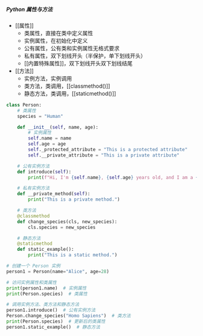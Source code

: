 ##### Python 属性与方法
- [[属性]]
	- 类属性，直接在类中定义属性
	- 实例属性，在初始化中定义
	- 公有属性，公有类和实例属性无格式要求
	- 私有属性，双下划线开头（半保护，单下划线开头）
	- [[内置特殊属性]]，双下划线开头双下划线结尾
- [[方法]]
	- 实例方法，实例调用
	- 类方法，类调用，[[classmethod()]]
	- 静态方法，类调用，[[staticmethod()]]
```python
class Person:
    # 类属性
    species = "Human"

    def __init__(self, name, age):
        # 实例属性
        self.name = name
        self.age = age
        self._protected_attribute = "This is a protected attribute"
        self.__private_attribute = "This is a private attribute"

    # 公有实例方法
    def introduce(self):
        print(f"Hi, I'm {self.name}, {self.age} years old, and I am a {self.species}.")

    # 私有实例方法
    def __private_method(self):
        print("This is a private method.")

    # 类方法
    @classmethod
    def change_species(cls, new_species):
        cls.species = new_species

    # 静态方法
    @staticmethod
    def static_example():
        print("This is a static method.")

# 创建一个 Person 实例
person1 = Person(name="Alice", age=28)

# 访问实例属性和类属性
print(person1.name)  # 实例属性
print(Person.species)  # 类属性

# 调用实例方法、类方法和静态方法
person1.introduce()  # 公有实例方法
Person.change_species("Homo Sapiens")  # 类方法
print(Person.species)  # 更新后的类属性
person1.static_example()  # 静态方法

```
